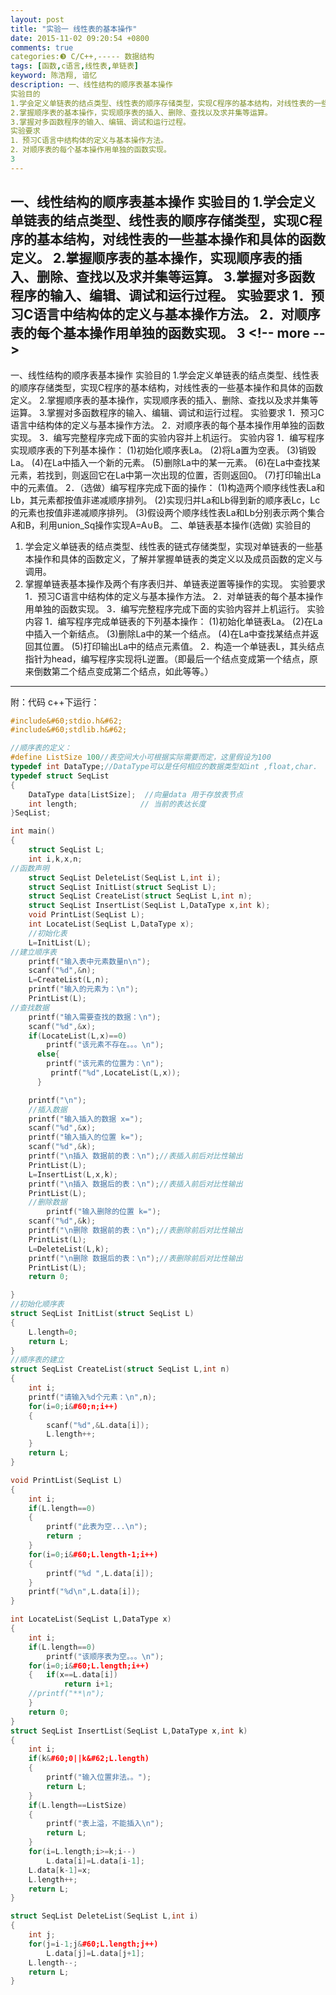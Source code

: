 ```yaml
---
layout: post
title: "实验一 线性表的基本操作"
date: 2015-11-02 09:20:54 +0800
comments: true
categories:❸ C/C++,----- 数据结构
tags: [函数,c语言,线性表,单链表]
keyword: 陈浩翔, 谙忆
description: 一、线性结构的顺序表基本操作 
实验目的 
1.学会定义单链表的结点类型、线性表的顺序存储类型，实现C程序的基本结构，对线性表的一些基本操作和具体的函数定义。 
2.掌握顺序表的基本操作，实现顺序表的插入、删除、查找以及求并集等运算。 
3.掌握对多函数程序的输入、编辑、调试和运行过程。 
实验要求 
1．预习C语言中结构体的定义与基本操作方法。 
2．对顺序表的每个基本操作用单独的函数实现。 
3 
---
```



一、线性结构的顺序表基本操作 
实验目的 
1.学会定义单链表的结点类型、线性表的顺序存储类型，实现C程序的基本结构，对线性表的一些基本操作和具体的函数定义。 
2.掌握顺序表的基本操作，实现顺序表的插入、删除、查找以及求并集等运算。 
3.掌握对多函数程序的输入、编辑、调试和运行过程。 
实验要求 
1．预习C语言中结构体的定义与基本操作方法。 
2．对顺序表的每个基本操作用单独的函数实现。 
3
&#60;!-- more --&#62;
----------

一、线性结构的顺序表基本操作
实验目的
1.学会定义单链表的结点类型、线性表的顺序存储类型，实现C程序的基本结构，对线性表的一些基本操作和具体的函数定义。
2.掌握顺序表的基本操作，实现顺序表的插入、删除、查找以及求并集等运算。
3.掌握对多函数程序的输入、编辑、调试和运行过程。
实验要求
1．预习C语言中结构体的定义与基本操作方法。
2．对顺序表的每个基本操作用单独的函数实现。
3．编写完整程序完成下面的实验内容并上机运行。
实验内容
1．编写程序实现顺序表的下列基本操作：
 (1)初始化顺序表La。
 (2)将La置为空表。
 (3)销毁La。
 (4)在La中插入一个新的元素。
 (5)删除La中的某一元素。
 (6)在La中查找某元素，若找到，则返回它在La中第一次出现的位置，否则返回0。
 (7)打印输出La中的元素值。
2．（选做）编写程序完成下面的操作：
(1)构造两个顺序线性表La和Lb，其元素都按值非递减顺序排列。
(2)实现归并La和Lb得到新的顺序表Lc，Lc的元素也按值非递减顺序排列。
(3)假设两个顺序线性表La和Lb分别表示两个集合A和B，利用union_Sq操作实现A=A∪B。
二、单链表基本操作(选做)
实验目的
1. 学会定义单链表的结点类型、线性表的链式存储类型，实现对单链表的一些基本操作和具体的函数定义，了解并掌握单链表的类定义以及成员函数的定义与调用。
2. 掌握单链表基本操作及两个有序表归并、单链表逆置等操作的实现。
实验要求
1．预习C语言中结构体的定义与基本操作方法。
2．对单链表的每个基本操作用单独的函数实现。
3．编写完整程序完成下面的实验内容并上机运行。
实验内容
1．编写程序完成单链表的下列基本操作：
  (1)初始化单链表La。
  (2)在La中插入一个新结点。
  (3)删除La中的某一个结点。
  (4)在La中查找某结点并返回其位置。
  (5)打印输出La中的结点元素值。
2．构造一个单链表L，其头结点指针为head，编写程序实现将L逆置。（即最后一个结点变成第一个结点，原来倒数第二个结点变成第二个结点，如此等等。）
******************************************************************************
附：代码
c++下运行：
```cpp
#include&#60;stdio.h&#62;
#include&#60;stdlib.h&#62;

//顺序表的定义：
#define ListSize 100//表空间大小可根据实际需要而定，这里假设为100
typedef int DataType;//DataType可以是任何相应的数据类型如int ,float,char.
typedef struct SeqList
{
	DataType data[ListSize];  //向量data 用于存放表节点
	int length;              // 当前的表达长度
}SeqList;

int main()
{
	struct SeqList L;
	int i,k,x,n;
//函数声明
	struct SeqList DeleteList(SeqList L,int i);
	struct SeqList InitList(struct SeqList L);
	struct SeqList CreateList(struct SeqList L,int n);
	struct SeqList InsertList(SeqList L,DataType x,int k);
	void PrintList(SeqList L);
	int LocateList(SeqList L,DataType x);
	//初始化表
	L=InitList(L);
//建立顺序表
	printf("输入表中元素数量n\n");
	scanf("%d",&n);
	L=CreateList(L,n);
	printf("输入的元素为：\n");
	PrintList(L);
//查找数据
	printf("输入需要查找的数据：\n");
	scanf("%d",&x);
	if(LocateList(L,x)==0)
		printf("该元素不存在。。。\n");
	  else{
        printf("该元素的位置为：\n");
         printf("%d",LocateList(L,x));
	  }

	printf("\n");
	//插入数据
	printf("输入插入的数据 x=");
	scanf("%d",&x);
	printf("输入插入的位置 k=");
	scanf("%d",&k);
	printf("\n插入 数据前的表：\n");//表插入前后对比性输出
	PrintList(L);
	L=InsertList(L,x,k);
	printf("\n插入 数据后的表：\n");//表插入前后对比性输出
	PrintList(L);
	//删除数据
		printf("输入删除的位置 k=");
	scanf("%d",&k);
	printf("\n删除 数据前的表：\n");//表删除前后对比性输出
	PrintList(L);
	L=DeleteList(L,k);
	printf("\n删除 数据后的表：\n");//表删除前后对比性输出
	PrintList(L);
    return 0;

}
//初始化顺序表
struct SeqList InitList(struct SeqList L)
{
	L.length=0;
	return L;
}
//顺序表的建立
struct SeqList CreateList(struct SeqList L,int n)
{
	int i;
	printf("请输入%d个元素：\n",n);
	for(i=0;i&#60;n;i++)
	{
		scanf("%d",&L.data[i]);
		L.length++;
	}
	return L;
}

void PrintList(SeqList L)
{
	int i;
	if(L.length==0)
	{
		printf("此表为空...\n");
	    return ;
	}
	for(i=0;i&#60;L.length-1;i++)
	{
		printf("%d ",L.data[i]);
	}
	printf("%d\n",L.data[i]);
}

int LocateList(SeqList L,DataType x)
{
	int i;
	if(L.length==0)
		printf("该顺序表为空。。。\n");
	for(i=0;i&#60;L.length;i++)
	{	if(x==L.data[i])
			return i+1;
	//printf("**\n");
	}
	return 0;
}
struct SeqList InsertList(SeqList L,DataType x,int k)
{
	int i;
	if(k&#60;0||k&#62;L.length)
	{
		printf("输入位置非法。。");
		return L;
	}
	if(L.length==ListSize)
	{
		printf("表上溢，不能插入\n");
		return L;
	}
	for(i=L.length;i>=k;i--)
		L.data[i]=L.data[i-1];
	L.data[k-1]=x;
	L.length++;
	return L;
}

struct SeqList DeleteList(SeqList L,int i)
{
    int j;
    for(j=i-1;j&#60;L.length;j++)
        L.data[j]=L.data[j+1];
    L.length--;
    return L;
}

```